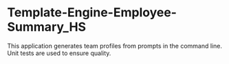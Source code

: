 # Template-Engine-Employee-Summary_HS
This application generates team profiles from prompts in the command line. Unit tests are used to ensure quality. 
